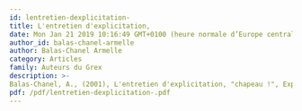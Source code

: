 ```yaml
---
id: lentretien-dexplicitation-
title: L'entretien d'explicitation, 
date: Mon Jan 21 2019 10:16:49 GMT+0100 (heure normale d’Europe centrale)
author_id: balas-chanel-armelle
author: Balas-Chanel Armelle
category: Articles
family: Auteurs du Grex
description: >-
Balas-Chanel, A., (2001), L'entretien d'explicitation, "chapeau !", Expliciter n° 40, p. 12 - 26. 
pdf: /pdf/lentretien-dexplicitation-.pdf
---
```

